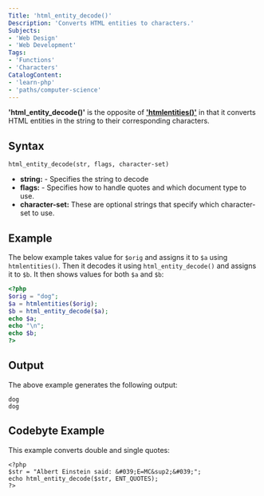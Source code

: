 ```yaml
---
Title: 'html_entity_decode()'
Description: 'Converts HTML entities to characters.'
Subjects: 
- 'Web Design'
- 'Web Development'
Tags:
- 'Functions'
- 'Characters'
CatalogContent:
- 'learn-php'
- 'paths/computer-science'
---
```


**'html_entity_decode()'** is the opposite of [**'htmlentities()'**](https://www.codecademy.com/resources/docs/php/string-functions/htmlentities) in that it converts HTML entities in the string to their corresponding characters.

## Syntax

```pseudo
html_entity_decode(str, flags, character-set)
```
- **string:** - Specifies the string to decode
- **flags:** - Specifies how to handle quotes and which document type to use.
- **character-set:** These are optional strings that specify which character-set to use.

## Example

The below example takes value for `$orig` and assigns it to `$a` using `htmlentities()`. Then it decodes it using `html_entity_decode()` and assigns it to `$b`. It then shows values for both `$a` and `$b`:

```php
<?php
$orig = "dog";
$a = htmlentities($orig);
$b = html_entity_decode($a);
echo $a;
echo "\n";
echo $b;
?>
```
## Output

The above example generates the following output:


```shell
dog
dog
```

## Codebyte Example

This example converts double and single quotes:

```codebyte/php
<?php
$str = "Albert Einstein said: &#039;E=MC&sup2;&#039;";
echo html_entity_decode($str, ENT_QUOTES); 
?>
```
